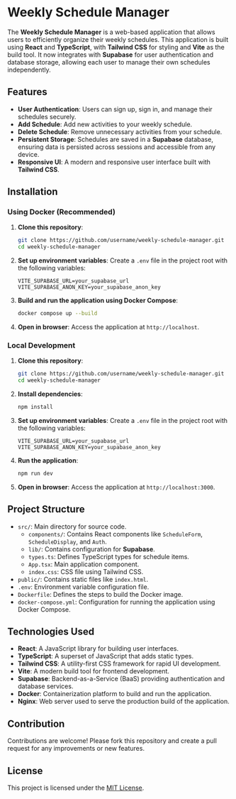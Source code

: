 # Weekly Schedule Manager

The **Weekly Schedule Manager** is a web-based application that allows users to efficiently organize their weekly schedules. This application is built using **React** and **TypeScript**, with **Tailwind CSS** for styling and **Vite** as the build tool. It now integrates with **Supabase** for user authentication and database storage, allowing each user to manage their own schedules independently.

## Features

- **User Authentication**: Users can sign up, sign in, and manage their schedules securely.
- **Add Schedule**: Add new activities to your weekly schedule.
- **Delete Schedule**: Remove unnecessary activities from your schedule.
- **Persistent Storage**: Schedules are saved in a **Supabase** database, ensuring data is persisted across sessions and accessible from any device.
- **Responsive UI**: A modern and responsive user interface built with **Tailwind CSS**.

## Installation

### Using Docker (Recommended)

1. **Clone this repository**:

   ```bash
   git clone https://github.com/username/weekly-schedule-manager.git
   cd weekly-schedule-manager
   ```

2. **Set up environment variables**:
   Create a `.env` file in the project root with the following variables:

   ```env
   VITE_SUPABASE_URL=your_supabase_url
   VITE_SUPABASE_ANON_KEY=your_supabase_anon_key
   ```

3. **Build and run the application using Docker Compose**:

   ```bash
   docker compose up --build
   ```

4. **Open in browser**:
   Access the application at `http://localhost`.

### Local Development

1. **Clone this repository**:

   ```bash
   git clone https://github.com/username/weekly-schedule-manager.git
   cd weekly-schedule-manager
   ```

2. **Install dependencies**:

   ```bash
   npm install
   ```

3. **Set up environment variables**:
   Create a `.env` file in the project root with the following variables:

   ```env
   VITE_SUPABASE_URL=your_supabase_url
   VITE_SUPABASE_ANON_KEY=your_supabase_anon_key
   ```

4. **Run the application**:

   ```bash
   npm run dev
   ```

5. **Open in browser**:
   Access the application at `http://localhost:3000`.

## Project Structure

- `src/`: Main directory for source code.
    - `components/`: Contains React components like `ScheduleForm`, `ScheduleDisplay`, and `Auth`.
    - `lib/`: Contains configuration for **Supabase**.
    - `types.ts`: Defines TypeScript types for schedule items.
    - `App.tsx`: Main application component.
    - `index.css`: CSS file using Tailwind CSS.
- `public/`: Contains static files like `index.html`.
- `.env`: Environment variable configuration file.
- `Dockerfile`: Defines the steps to build the Docker image.
- `docker-compose.yml`: Configuration for running the application using Docker Compose.

## Technologies Used

- **React**: A JavaScript library for building user interfaces.
- **TypeScript**: A superset of JavaScript that adds static types.
- **Tailwind CSS**: A utility-first CSS framework for rapid UI development.
- **Vite**: A modern build tool for frontend development.
- **Supabase**: Backend-as-a-Service (BaaS) providing authentication and database services.
- **Docker**: Containerization platform to build and run the application.
- **Nginx**: Web server used to serve the production build of the application.

## Contribution

Contributions are welcome! Please fork this repository and create a pull request for any improvements or new features.

## License

This project is licensed under the [MIT License](LICENSE).

